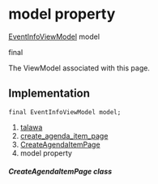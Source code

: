 
<div>

# model property

</div>


[EventInfoViewModel](../../view_model_after_auth_view_models_event_view_models_event_info_view_model/EventInfoViewModel-class.md)
model


final




The ViewModel associated with this page.



## Implementation

``` language-dart
final EventInfoViewModel model;
```







1.  [talawa](../../index.md)
2.  [create_agenda_item_page](../../views_after_auth_screens_events_create_agenda_item_page/)
3.  [CreateAgendaItemPage](../../views_after_auth_screens_events_create_agenda_item_page/CreateAgendaItemPage-class.md)
4.  model property

##### CreateAgendaItemPage class







